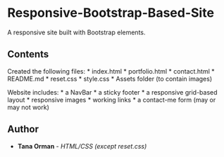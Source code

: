 # Responsive-Bootstrap-Based-Site
A responsive site built with Bootstrap elements.

## Contents

Created the following files:
    * index.html
    * portfolio.html
    * contact.html
    * README.md
    * reset.css
    * style.css
    * Assets folder (to contain images)

Website includes:
    * a NavBar
    * a sticky footer
    * a responsive grid-based layout
    * responsive images
    * working links
    * a contact-me form (may or may not work)

## Author

* **Tana Orman** - *HTML/CSS (except reset.css)*
